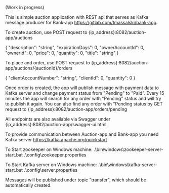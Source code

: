 (Work in progress)

This is simple auction application with REST api that serves as Kafka message producer for Bank-app https://gitlab.com/tmassalski/bank-app.

To create auction, use POST request to {ip_address}:8082/auction-app/auctions

{
  "description": "string",
  "expirationDays": 0,
  "ownerAccountId": 0,
  "ownerId": 0,
  "price": 0,
  "quantity": 0,
  "title": "string"
}

To place and order, use POST request to {ip_address}:8082/auction-app/auctions/{auctionId}/orders

{
  "clientAccountNumber": "string",
  "clientId": 0,
  "quantity": 0
}

Once order is created, the app will publish message with payment data to Kafka server and change payment status from "Pending" to "Paid".
Every 15 minutes the app will search for any order with "Pending" status and will try to publish it again.
You can also find any order with "Pending status by GET request to {ip_address}:8082/auction-app/orders/pending

All endpoints are also available via Swagger under {ip_address}:8082/auction-app/swagger-ui.html

To provide communication between Auction-app and Bank-app you need Kafka server
https://kafka.apache.org/quickstart

To Start zookeeper on Windows machine:
.\bin\windows\zookeeper-server-start.bat .\config\zookeeper.properties

To Start Kafka server on Windows machine:
.\bin\windows\kafka-server-start.bat .\config\server.properties

Messages will be published under topic "transfer", which should be automatically created.